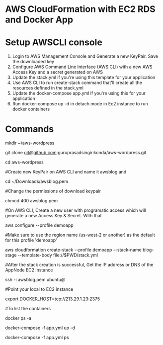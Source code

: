 # AWS CloudFormation with EC2 RDS and Docker App
    
    
    
 # Setup AWSCLI console

 1. Login to AWS Management Console and Generate a new KeyPair. Save the downloaded key
 2. Configure AWS Command Line Interface (AWS CLI) with a new AWS Access Key and a secret generated on AWS  
 3. Update the stack.yml if you're using this template for your application
 4. Use AWS CLI to run create-stack command that'll create all the resources defined in the stack.yml
 5. Update the docker-compose app.yml if you're using this for your application
 6. Run docker-compose up -d in detach mode in Ec2 instance to run docker containers
 
 
 
 
# Commands

mkdir ~/aws-wordpress

git clone  git@github.com:guruprasadsingirikonda/aws-wordpress.git

cd aws-wordpress

#Create new KeyPair on AWS CLI and name it awsblog and

cd ~/Downloads/awsblog.pem 

#Change the permissions of download keypair  

chmod 400 awsblog.pem

#On AWS CLI, Create a new user with programatic access which will generate a new Access Key & Secret. With that

aws configure --profile demoapp

#Make sure to use the region name (us-west-2 or another) as the default for this profile 'demoapp'


aws cloudformation create-stack --profile demoapp --stack-name blog-stage --template-body file://$PWD/stack.yml

#After the stack creation is successful, Get the IP address or DNS of the AppNode EC2 instance

ssh -i awsblog.pem ubuntu@<IP ADDRESS OR DNS OF THE EC2 INSTANCE>

#Point your local to EC2 instance

export DOCKER_HOST=tcp://213.29.1.23:2375

#To list the containers

docker ps -a

docker-compose -f app.yml up -d

docker-compose -f app.yml ps
 
    
    
    
